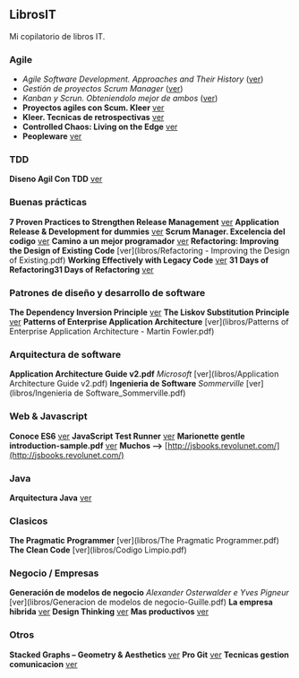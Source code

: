 ## LibrosIT
Mi copilatorio de libros IT.


### Agile
* *Agile Software Development. Approaches and Their History* ([ver](libros/agile.pdf))
* *Gestión de proyectos Scrum Manager* ([ver](libros/gestion_proyectos_scrum_manager.pdf))
* *Kanban y Scrun. Obteniendolo mejor de ambos* ([ver](libros/KanbanVsScrum_Castellano_FINAL-printed.pdf))
* **Proyectos agiles con Scum. Kleer** [ver](libros/kleer-proyecto-agiles-con-scrum.pdf)
* **Kleer. Tecnicas de retrospectivas** [ver](libros/kleer-tecnicas-de-retrospectivas-es.pdf)
* **Controlled Chaos: Living on the Edge** [ver](libros/ControlledChaos.pdf)
* **Peopleware** [ver](Peopleware.pdf)

### TDD
**Diseno Agil Con TDD** [ver](libros/disenoAgilConTdd_ebook.pdf)

### Buenas prácticas
**7 Proven Practices to Strengthen Release Management**  [ver](libros/7ProvenPracticestoStrengthenReleaseManagement.pdf) 
**Application Release & Development for dummies** [ver](libros/AppReleaseDeploymentForDummies.pdf)
**Scrum Manager. Excelencia del codigo** [ver](libros/scrum_manager_excelencia_del_codigo.pdf)
**Camino a un mejor programador** [ver](libros/caminoAunMejorProgramador.pdf)
**Refactoring: Improving the Design of Existing Code** [ver](libros/Refactoring - Improving the Design of Existing.pdf)
**Working Effectively with Legacy Code** [ver](libros/WorkingLegacyCode.pdf)
**31 Days of Refactoring31 Days of Refactoring** [ver](libros/31DaysRefactoring.pdf)

### Patrones de diseño y desarrollo de software
**The Dependency Inversion Principle** [ver](libros/dip.pdf)
**The Liskov Substitution Principle** [ver](libros/lsp.pdf)
**Patterns of Enterprise Application Architecture** [ver](libros/Patterns of Enterprise Application Architecture - Martin Fowler.pdf)

### Arquitectura de software
**Application Architecture Guide v2.pdf** _Microsoft_ [ver](libros/Application Architecture Guide v2.pdf)
**Ingenieria de Software** _Sommerville_ [ver](libros/Ingenieria de Software_Sommerville.pdf)

### Web & Javascript
**Conoce ES6** [ver](libros/conoce-ES6.pdf)
**JavaScript Test Runner** [ver](libros/thesis.pdf)
**Marionette gentle introduction-sample.pdf** [ver](libros/marionette-gentle-introduction-sample.pdf)
**Muchos -->** [http://jsbooks.revolunet.com/](http://jsbooks.revolunet.com/)

### Java
**Arquitectura Java** [ver](libros/ArquitecturaJava.pdf)

### Clasicos
**The Pragmatic Programmer** [ver](libros/The Pragmatic Programmer.pdf)
**The Clean Code** [ver](libros/Codigo Limpio.pdf)

### Negocio / Empresas
**Generación de modelos de negocio** _Alexander Osterwalder e Yves Pigneur_ [ver](libros/Generacion de modelos de negocio-Guille.pdf)
**La empresa hibrida** [ver](libros/laempresahibrida.pdf)
**Design Thinking** [ver](libros/LibroDT_1a_ed_20130603_Espanhol_site.pdf)
**Mas productivos** [ver](libros/mas-productivos.pdf)

### Otros
**Stacked Graphs – Geometry & Aesthetics** [ver](libros/leebyron_stackedgraphs_byron_wattenberg.pdf)
**Pro Git** [ver](libros/progit-en.562.pdf)
**Tecnicas gestion comunicacion** [ver](libros/tecnicas-gestion-comunicacion.pdf)
